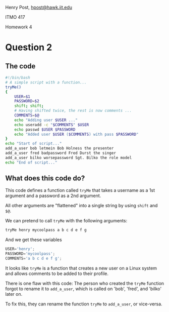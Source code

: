 Henry Post, <hpost@hawk.iit.edu>

ITMO 417

Homework 4

# Question 2

## The code

```bash
#!/bin/bash
# A simple script with a function...
tryMe()
{
    USER=$1
    PASSWORD=$2
    shift; shift;
    # Having shifted twice, the rest is now comments ...
    COMMENTS=$@
    echo "Adding user $USER ..."
    echo useradd -c "$COMMENTS" $USER
    echo passwd $USER $PASSWORD
    echo "Added user $USER ($COMMENTS) with pass $PASSWORD"
}
echo "Start of script..."
add_a_user bob letmein Bob Holness the presenter
add_a_user fred badpassword Fred Durst the singer
add_a_user bilko worsepassword Sgt. Bilko the role model
echo "End of script..."
```

## What does this code do?

This code defines a function called `tryMe` that takes a username as a 1st argument and a password as a 2nd argument.

All other arguments are "flattened" into a single string by using `shift` and `$@`.

We can pretend to call `tryMe` with the following arguments:

```bash
tryMe henry mycoolpass a b c d e f g
```

And we get these variables

```python
USER='henry';
PASSWORD='mycoolpass';
COMMENTS='a b c d e f g';
```

It looks like `tryMe` is a function that creates a new user on a Linux system and allows comments to be added to their profile.

There is one flaw with this code: The person who created the `tryMe` function forgot to rename it to `add_a_user`, which is called on 'bob', 'fred', and 'bilko' later on.

To fix this, they can rename the function `tryMe` to `add_a_user`, or vice-versa.